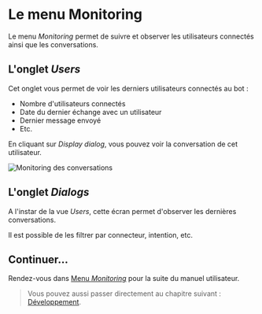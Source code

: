 # Le menu Monitoring

Le menu _Monitoring_ permet de suivre et observer les utilisateurs connectés ainsi que les conversations.
 
## L'onglet _Users_

Cet onglet vous permet de voir les derniers utilisateurs connectés au bot :

* Nombre d'utilisateurs connectés
* Date du dernier échange avec un utilisateur
* Dernier message envoyé
* Etc.

En cliquant sur _Display dialog_, vous pouvez voir la conversation de cet utilisateur. 

![Monitoring des conversations](../../img/monitoring.png "Monitoring des conversations")

## L'onglet _Dialogs_

A l'instar de la vue _Users_, cette écran permet d'observer les dernières conversations.

Il est possible de les filtrer par connecteur, intention, etc.

## Continuer...

Rendez-vous dans [Menu _Monitoring_](monitoring.md) pour la suite du manuel utilisateur. 

> Vous pouvez aussi passer directement au chapitre suivant : [Développement](../../dev/modes.md). 
